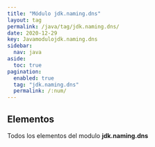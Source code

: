 ```yaml
---
title: "Módulo jdk.naming.dns"
layout: tag
permalink: /java/tag/jdk.naming.dns/
date: 2020-12-29
key: Javamodulojdk.naming.dns
sidebar: 
  nav: java
aside: 
  toc: true
pagination: 
  enabled: true
  tag: "jdk.naming.dns"
  permalink: /:num/
---
```


<h2>Elementos</h2>
Todos los elementos del modulo <strong>jdk.naming.dns</strong>
